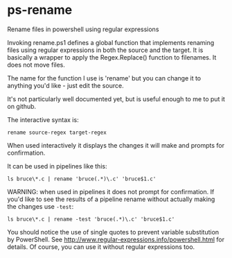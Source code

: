 # ps-rename

Rename files in powershell using regular expressions

Invoking rename.ps1 defines a global function that implements renaming files using regular expressions in both the source and the target. It is basically a wrapper to apply the Regex.Replace() function to filenames. It does not move files.

The name for the function I use is 'rename' but you can change it to anything you'd like - just edit the source.

It's not particularly well documented yet, but is useful enough to me to put it on github.

The interactive syntax is:

`rename source-regex target-regex`

When used interactively it displays the changes it will make and prompts for confirmation.

It can be used in pipelines like this:

`ls bruce\*.c | rename 'bruce(.*)\.c' 'bruce$1.c'`

WARNING: when used in pipelines it does not prompt for confirmation. If you'd like to see the results of a pipeline rename without actually making the changes use `-test`:

`ls bruce\*.c | rename -test 'bruce(.*)\.c' 'bruce$1.c'`

You should notice the use of single quotes to prevent variable substitution by PowerShell. See http://www.regular-expressions.info/powershell.html for details. Of course, you can use it without regular expressions too.

